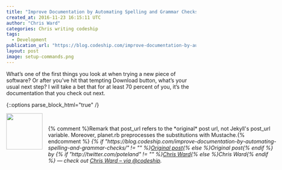 ```yaml
---
title: "Improve Documentation by Automating Spelling and Grammar Checks"
created_at: 2016-11-23 16:15:11 UTC
author: "Chris Ward"
categories: Chris writing codeship
tags: 
  - Development
publication_url: "https://blog.codeship.com/improve-documentation-by-automating-spelling-and-grammar-checks/"
layout: post
image: setup-commands.png
---
```

What’s one of the first things you look at when trying a new piece of software? Or after you’ve hit that tempting Download button, what’s your usual next step? I will take a bet that for at least 70 percent of you, it’s the documentation that you check out next.


{::options parse_block_html="true" /}
<div class="author">
   <img src="http://www.rss-specifications.com/rss-spec-rss.gif" style="width: 96px; height: 96;">
   <span style="position: absolute; padding: 32px 15px;">{% comment %}Remark that post_url refers to the *original* post url, not Jekyll's post_url variable. Moreover, planet.rb preprocesses the substitutions with Mustache.{% endcomment %}
      <i>{% if "https://blog.codeship.com/improve-documentation-by-automating-spelling-and-grammar-checks/" != "" %}<a href="https://blog.codeship.com/improve-documentation-by-automating-spelling-and-grammar-checks/">Original post</a>{% else %}Original post{% endif %} by {% if "http://twitter.com/poteland" != "" %}<a href="http://twitter.com/poteland">Chris Ward</a>{% else %}Chris Ward{% endif %} &mdash; check out <a href="https://blog.codeship.com">Chris Ward – via @codeship</a>.</i>
  </span>
</div>
